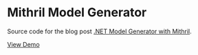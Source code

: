 # Mithril Model Generator

Source code for the blog post [.NET Model Generator with Mithril](https://blog.rolandtoth.hu/dotnet-model-generator-with-mithril/).

[View Demo](https://github.com/rolandtoth/MithrilModelGenerator)
